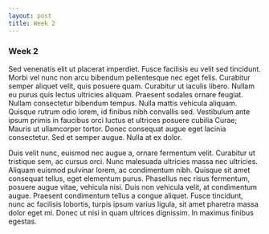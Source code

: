 ```yaml
---
layout: post
title: Week 2
---
```


### Week 2

Sed venenatis elit ut placerat imperdiet. Fusce facilisis eu velit sed tincidunt. Morbi vel nunc non arcu bibendum pellentesque nec eget felis. Curabitur semper aliquet velit, quis posuere quam. Curabitur ut iaculis libero. Nullam eu purus quis lectus ultricies aliquam. Praesent sodales ornare feugiat. Nullam consectetur bibendum tempus. Nulla mattis vehicula aliquam. Quisque rutrum odio lorem, id finibus nibh convallis sed. Vestibulum ante ipsum primis in faucibus orci luctus et ultrices posuere cubilia Curae; Mauris ut ullamcorper tortor. Donec consequat augue eget lacinia consectetur. Sed et semper augue. Nulla at ex dolor.

Duis velit nunc, euismod nec augue a, ornare fermentum velit. Curabitur ut tristique sem, ac cursus orci. Nunc malesuada ultricies massa nec ultricies. Aliquam euismod pulvinar lorem, ac condimentum nibh. Quisque sit amet consequat tellus, eget elementum purus. Phasellus nec risus fermentum, posuere augue vitae, vehicula nisi. Duis non vehicula velit, at condimentum augue. Praesent condimentum tellus a congue aliquet. Fusce tincidunt, nunc ac facilisis lobortis, turpis ipsum varius ligula, sit amet pharetra massa dolor eget mi. Donec ut nisi in quam ultrices dignissim. In maximus finibus egestas.